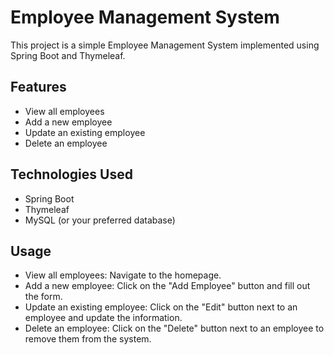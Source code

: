 # Employee Management System

This project is a simple Employee Management System implemented using Spring Boot and Thymeleaf.

## Features

- View all employees
- Add a new employee
- Update an existing employee
- Delete an employee

## Technologies Used

- Spring Boot
- Thymeleaf
- MySQL (or your preferred database)

## Usage
- View all employees: Navigate to the homepage.
- Add a new employee: Click on the "Add Employee" button and fill out the form.
- Update an existing employee: Click on the "Edit" button next to an employee and update the information.
- Delete an employee: Click on the "Delete" button next to an employee to remove them from the system.
